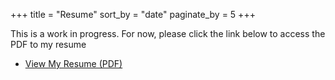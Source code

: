 +++
title = "Resume"
sort_by = "date"
paginate_by = 5
+++

This is a work in progress. For now, please click the link below to access the PDF to my resume
- [View My Resume (PDF)](https://drive.google.com/file/d/1BP6WhrKQGp5yzRujIpFSMw13ipReXRh-/view?usp=sharing)